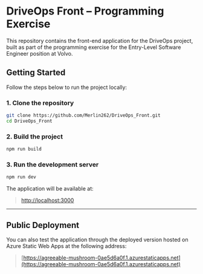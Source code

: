 # DriveOps Front – Programming Exercise

This repository contains the front-end application for the DriveOps project, built as part of the programming exercise for the Entry-Level Software Engineer position at Volvo.

## Getting Started

Follow the steps below to run the project locally:

### 1. Clone the repository

```bash
git clone https://github.com/Merlin262/DriveOps_Front.git
cd DriveOps_Front
```

### 2. Build the project

```bash
npm run build
```

### 3. Run the development server

```bash
npm run dev
```

The application will be available at:

> [http://localhost:3000](http://localhost:3000)

---

## Public Deployment

You can also test the application through the deployed version hosted on Azure Static Web Apps at the following address:

> [https://agreeable-mushroom-0ae5d6a0f.1.azurestaticapps.net](https://agreeable-mushroom-0ae5d6a0f.1.azurestaticapps.net)
